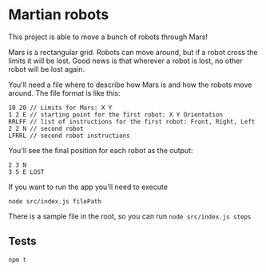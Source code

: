 # Martian robots

This project is able to move a bunch of robots through Mars!

Mars is a rectangular grid. Robots can move around, but if a robot cross the limits it will be lost. Good news is that wherever a robot is lost, no other robot will be lost again.

You'll need a file where to describe how Mars is and how the robots move around. The file format is like this:

```
10 20 // Limits for Mars: X Y
1 2 E // starting point for the first robot: X Y Orientation
RRLFF // list of instructions for the first robot: Front, Right, Left
2 2 N // second robot
LFRRL // second robot instructions
```

You'll see the final position for each robot as the output:
```
2 3 N
3 5 E LOST
```

If you want to run the app you'll need to execute
```
node src/index.js filePath
```

There is a sample file in the root, so you can run `node src/index.js steps`

## Tests

```
npm t
```
